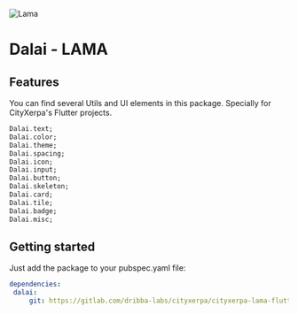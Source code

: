 
<!--- Flutter v3.10.6 -->

![Lama](https://gitlab.com/dribba-labs/cityxerpa/cityxerpa-lama-flutter-ui/-/raw/master/assets/images/lama-ui-icon.png)
# Dalai - LAMA

## Features
You can find several Utils and UI elements in this package. Specially for CityXerpa's Flutter projects.

```dart  
Dalai.text;  
Dalai.color;  
Dalai.theme;  
Dalai.spacing;  
Dalai.icon;  
Dalai.input;  
Dalai.button;  
Dalai.skeleton;  
Dalai.card;  
Dalai.tile;  
Dalai.badge;  
Dalai.misc;   
```

## Getting started
Just add the package to your pubspec.yaml file:

```yaml  
dependencies:  
 dalai: 
	 git: https://gitlab.com/dribba-labs/cityxerpa/cityxerpa-lama-flutter-ui.git 
```